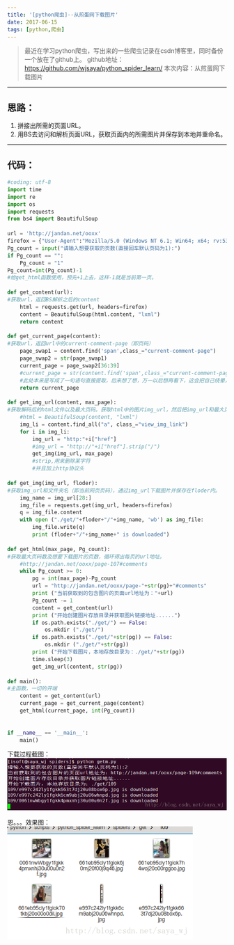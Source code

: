 ```yaml
---
title: '[python爬虫]--从煎蛋网下载图片'
date: 2017-06-15
tags: [python,爬虫]
---
```






>最近在学习python爬虫，写出来的一些爬虫记录在csdn博客里，同时备份一个放在了github上。
github地址：https://github.com/wjsaya/python_spider_learn/
本次内容：从煎蛋网下载图片
<!--more-->

----------

思路：
--
 1. 拼接出所需的页面URL。
 2. 用BS去访问和解析页面URL，获取页面内的所需图片并保存到本地并重命名。

----------



代码：
--

``` python
#coding: utf-8
import time
import re
import os
import requests
from bs4 import BeautifulSoup

url = 'http://jandan.net/ooxx'
firefox = {"User-Agent":"Mozilla/5.0 (Windows NT 6.1; Win64; x64; rv:53.0) Gecko/20100101 Firefox/53.0 FirePHP/0.7.4"}
Pg_count = input("请输入想要获取的页数(直接回车默认页码为1):")
if Pg_count == "":
    Pg_count = "1"
Pg_count=int(Pg_count)-1
#给get_html函数使用，预先+1上去，这样-1就是当前第一页。

def get_content(url):
#获取url，返回BS解析之后的content
    html = requests.get(url, headers=firefox)
    content = BeautifulSoup(html.content, "lxml")
    return content

def get_current_page(content):
#获取url，返回url中的current-comment-page（即页码）
    page_swap1 = content.find('span',class_="current-comment-page")
    page_swap2 = str(page_swap1)
    current_page = page_swap2[36:39]
    #current_page = str(content.find('span',class_="current-comment-page"))[36:39]
    #此处本来是写成了一句语句直接提取，后来想了想，万一以后想再看下，这会把自己绕晕，于是乎拆分了、、、
    return current_page

def get_img_url(content, max_page):
#获取解码后的html文件以及最大页码。获取html中的图片img_url，然后把img_url和最大页码传递给get_img函数。
    #html = BeautifulSoup(content, "lxml")
    img_li = content.find_all("a", class_="view_img_link")
    for i in img_li:
        img_url = "http:"+i["href"]
        #img_url = "http://"+i["href"].strip("/")
        get_img(img_url, max_page)
        #strip,用来删除某字符
        #并且加上http协议头
        
def get_img(img_url, floder):
#获取img_url和文件夹名（即当前网页页码），通过img_url下载图片并保存在floder内。
    img_name = img_url[28:]
    img_file = requests.get(img_url, headers=firefox)
    q = img_file.content
    with open ("./get/"+floder+"/"+img_name, 'wb') as img_file:
        img_file.write(q)
        print (floder+"/"+img_name+" is downloaded")
    
def get_html(max_page, Pg_count):
#获取最大页码数及想要下载图片的页数，循环得出每页的url地址。
    #http://jandan.net/ooxx/page-107#comments
    while Pg_count >= 0:
        pg = int(max_page)-Pg_count
        url = "http://jandan.net/ooxx/page-"+str(pg)+"#comments"
        print ("当前获取到的包含图片的页面url地址为："+url)
        Pg_count -= 1
        content = get_content(url)
        print ("开始创建图片存放目录并获取图片链接地址......")
        if os.path.exists("./get/") == False:
            os.mkdir ("./get/")
        if os.path.exists("./get/"+str(pg)) == False:
            os.mkdir ("./get/"+str(pg))
        print ("开始下载图片，本地存放目录为：./get/"+str(pg))
        time.sleep(3)
        get_img_url(content, str(pg))
    
def main():
#主函数，一切的开端
    content = get_content(url)
    current_page = get_current_page(content)
    get_html(current_page, int(Pg_count))
    

if __name__ == '__main__':
    main()
```
下载过程截图：
![jiandan_1](https://raw.githubusercontent.com/wjsaya/BlogPictures/master/jiandan_1.png)


恩。。。效果图：
![jiandan_2](https://raw.githubusercontent.com/wjsaya/BlogPictures/master/jiandan_2.png)
